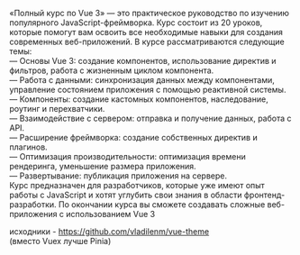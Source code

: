 «Полный курс по Vue 3» — это практическое руководство по изучению популярного JavaScript-фреймворка. Курс состоит из 20 уроков, которые помогут вам освоить все необходимые навыки для создания современных веб-приложений.
В курсе рассматриваются следующие темы:  
— Основы Vue 3: создание компонентов, использование директив и фильтров, работа с жизненным циклом компонента.  
— Работа с данными: синхронизация данных между компонентами, управление состоянием приложения с помощью реактивной системы.  
— Компоненты: создание кастомных компонентов, наследование, роутинг и перехватчики.  
— Взаимодействие с сервером: отправка и получение данных, работа с API.  
— Расширение фреймворка: создание собственных директив и плагинов.  
— Оптимизация производительности: оптимизация времени рендеринга, уменьшение размера приложения.  
— Развертывание: публикация приложения на сервере.  
Курс предназначен для разработчиков, которые уже имеют опыт работы с JavaScript и хотят углубить свои знания в области фронтенд-разработки. По окончании курса вы сможете создавать сложные веб-приложения с использованием Vue 3  

исходники - https://github.com/vladilenm/vue-theme  
(вместо Vuex лучше Pinia)

